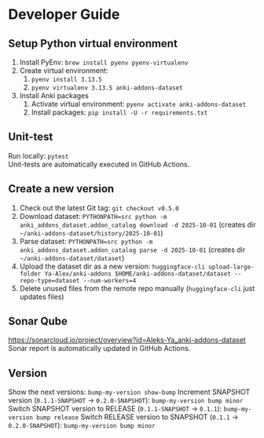# Developer Guide

## Setup Python virtual environment
1. Install PyEnv: `brew install pyenv pyenv-virtualenv`
2. Create virtual environment:
    1. `pyenv install 3.13.5`
    2. `pyenv virtualenv 3.13.5 anki-addons-dataset`
3. Install Anki packages
    1. Activate virtual environment: `pyenv activate anki-addons-dataset`
    2. Install packages: `pip install -U -r requirements.txt`

## Unit-test
Run locally: `pytest`  
Unit-tests are automatically executed in GitHub Actions.

## Create a new version
1. Check out the latest Git tag: `git checkout v0.5.0`
2. Download dataset: `PYTHONPATH=src python -m anki_addons_dataset.addon_catalog download -d 2025-10-01` (creates dir `~/anki-addons-dataset/history/2025-10-01`)
3. Parse dataset: `PYTHONPATH=src python -m anki_addons_dataset.addon_catalog parse -d 2025-10-01` (creates dir `~/anki-addons-dataset/dataset`)
4. Upload the dataset dir as a new version: `huggingface-cli upload-large-folder Ya-Alex/anki-addons $HOME/anki-addons-dataset/dataset --repo-type=dataset --num-workers=4`
5. Delete unused files from the remote repo manually (`huggingface-cli` just updates files)

## Sonar Qube
https://sonarcloud.io/project/overview?id=Aleks-Ya_anki-addons-dataset  
Sonar report is automatically updated in GitHub Actions.

## Version
Show the next versions: `bump-my-version show-bump`
Increment SNAPSHOT version (`0.1.1-SNAPSHOT` -> `0.2.0-SNAPSHOT`): `bump-my-version bump minor`
Switch SNAPSHOT version to RELEASE (`0.1.1-SNAPSHOT` -> `0.1.1`): `bump-my-version bump release`
Switch RELEASE version to SNAPSHOT (`0.1.1` -> `0.2.0-SNAPSHOT`): `bump-my-version bump minor`
